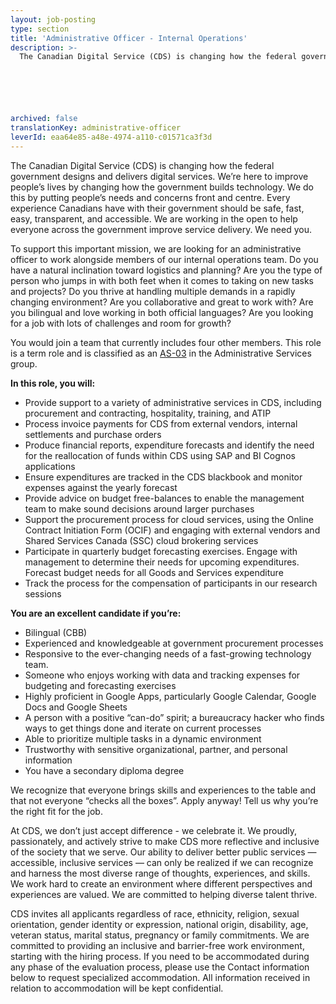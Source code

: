 ```yaml
---
layout: job-posting
type: section
title: 'Administrative Officer - Internal Operations'
description: >-
  The Canadian Digital Service (CDS) is changing how the federal government designs and delivers digital services. We’re here to improve people’s lives by changing how the government builds technology. 






archived: false
translationKey: administrative-officer
leverId: eaa64e85-a48e-4974-a110-c01571ca3f3d
---
```


The Canadian Digital Service (CDS) is changing how the federal government designs and delivers digital services. We’re here to improve people’s lives by changing how the government builds technology. We do this by putting people’s needs and concerns front and centre. Every experience Canadians have with their government should be safe, fast, easy, transparent, and accessible. We are working in the open to help everyone across the government improve service delivery. We need you.

To support this important mission, we are looking for an administrative officer to work alongside members of our internal operations team. Do you have a natural inclination toward logistics and planning? Are you the type of person who jumps in with both feet when it comes to taking on new tasks and projects? Do you thrive at handling multiple demands in a rapidly changing environment? Are you collaborative and great to work with? Are you bilingual and love working in both official languages? Are you looking for a job with lots of challenges and room for growth? 

You would join a team that currently includes four other members. This role is a term role and is classified as an [AS-03](https://www.tbs-sct.gc.ca/agreements-conventions/view-visualiser-eng.aspx?id=15#toc27742227743) in the Administrative Services group.

**In this role, you will:**

- Provide support to a variety of administrative services in CDS, including procurement and contracting, hospitality, training, and ATIP
- Process invoice payments for CDS from external vendors, internal settlements and purchase orders
- Produce financial reports, expenditure forecasts and identify the need for the reallocation of funds within CDS using SAP and BI Cognos applications
- Ensure expenditures are tracked in the CDS blackbook and monitor expenses against the yearly forecast
- Provide advice on budget free-balances to enable the management team to make  sound decisions around larger purchases
- Support the procurement process for cloud services, using the Online Contract Initiation Form (OCIF) and engaging with external vendors and Shared Services Canada (SSC) cloud brokering services
- Participate in quarterly budget forecasting exercises.  Engage with management to determine their needs for upcoming expenditures.  Forecast budget needs for all Goods and Services expenditure
- Track the process for the compensation of participants in our research sessions

**You are an excellent candidate if you’re:**

- Bilingual (CBB)
- Experienced and knowledgeable at government procurement processes
- Responsive to the ever-changing needs of a fast-growing technology team.
- Someone who enjoys working with data and tracking expenses for budgeting and forecasting exercises
- Highly proficient in Google Apps, particularly Google Calendar, Google Docs and Google Sheets
- A person with a positive “can-do” spirit; a bureaucracy hacker who finds ways to get things done and iterate on current processes
- Able to prioritize multiple tasks in a dynamic environment
- Trustworthy with sensitive organizational, partner, and personal information
- You have a secondary diploma degree

We recognize that everyone brings skills and experiences to the table and that not everyone “checks all the boxes”. Apply anyway! Tell us why you’re the right fit for the job.

At CDS, we don’t just accept difference - we celebrate it. We proudly, passionately, and actively strive to make CDS more reflective and inclusive of the society that we serve. Our ability to deliver better public services — accessible, inclusive services — can only be realized if we can recognize and harness the most diverse range of thoughts, experiences, and skills. We work hard to create an environment where different perspectives and experiences are valued. We are committed to helping diverse talent thrive.

CDS invites all applicants regardless of race, ethnicity, religion, sexual orientation, gender identity or expression, national origin, disability, age, veteran status, marital status, pregnancy or family commitments. We are committed to providing an inclusive and barrier-free work environment, starting with the hiring process. If you need to be accommodated during any phase of the evaluation process, please use the Contact information below to request specialized accommodation. All information received in relation to accommodation will be kept confidential.








